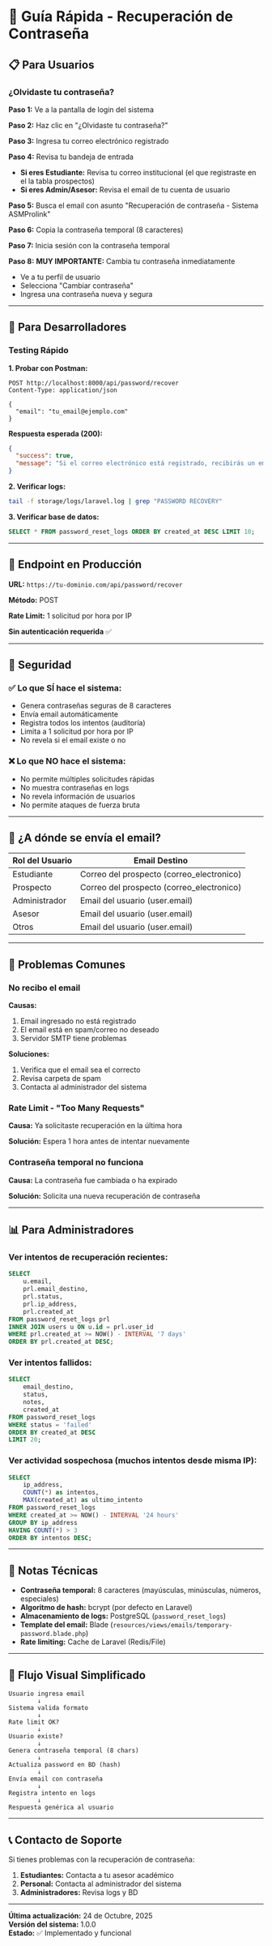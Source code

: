 # 🚀 Guía Rápida - Recuperación de Contraseña

## 📋 Para Usuarios

### ¿Olvidaste tu contraseña?

**Paso 1:** Ve a la pantalla de login del sistema

**Paso 2:** Haz clic en "¿Olvidaste tu contraseña?"

**Paso 3:** Ingresa tu correo electrónico registrado

**Paso 4:** Revisa tu bandeja de entrada

- **Si eres Estudiante:** Revisa tu correo institucional (el que registraste en el la tabla prospectos)
- **Si eres Admin/Asesor:** Revisa el email de tu cuenta de usuario

**Paso 5:** Busca el email con asunto "Recuperación de contraseña - Sistema ASMProlink"

**Paso 6:** Copia la contraseña temporal (8 caracteres)

**Paso 7:** Inicia sesión con la contraseña temporal

**Paso 8:** **MUY IMPORTANTE:** Cambia tu contraseña inmediatamente
- Ve a tu perfil de usuario
- Selecciona "Cambiar contraseña"
- Ingresa una contraseña nueva y segura

---

## 🔧 Para Desarrolladores

### Testing Rápido

**1. Probar con Postman:**

```http
POST http://localhost:8000/api/password/recover
Content-Type: application/json

{
  "email": "tu_email@ejemplo.com"
}
```

**Respuesta esperada (200):**
```json
{
  "success": true,
  "message": "Si el correo electrónico está registrado, recibirás un email con tu nueva contraseña temporal."
}
```

**2. Verificar logs:**
```bash
tail -f storage/logs/laravel.log | grep "PASSWORD RECOVERY"
```

**3. Verificar base de datos:**
```sql
SELECT * FROM password_reset_logs ORDER BY created_at DESC LIMIT 10;
```

---

## 🎯 Endpoint en Producción

**URL:** `https://tu-dominio.com/api/password/recover`

**Método:** POST

**Rate Limit:** 1 solicitud por hora por IP

**Sin autenticación requerida** ✅

---

## 🔐 Seguridad

### ✅ Lo que SÍ hace el sistema:
- Genera contraseñas seguras de 8 caracteres
- Envía email automáticamente
- Registra todos los intentos (auditoría)
- Limita a 1 solicitud por hora por IP
- No revela si el email existe o no

### ❌ Lo que NO hace el sistema:
- No permite múltiples solicitudes rápidas
- No muestra contraseñas en logs
- No revela información de usuarios
- No permite ataques de fuerza bruta

---

## 📧 ¿A dónde se envía el email?

| Rol del Usuario | Email Destino |
|-----------------|---------------|
| Estudiante | Correo del prospecto (correo_electronico) |
| Prospecto | Correo del prospecto (correo_electronico) |
| Administrador | Email del usuario (user.email) |
| Asesor | Email del usuario (user.email) |
| Otros | Email del usuario (user.email) |

---

## 🚨 Problemas Comunes

### No recibo el email

**Causas:**
1. Email ingresado no está registrado
2. El email está en spam/correo no deseado
3. Servidor SMTP tiene problemas

**Soluciones:**
1. Verifica que el email sea el correcto
2. Revisa carpeta de spam
3. Contacta al administrador del sistema

### Rate Limit - "Too Many Requests"

**Causa:** Ya solicitaste recuperación en la última hora

**Solución:** Espera 1 hora antes de intentar nuevamente

### Contraseña temporal no funciona

**Causa:** La contraseña fue cambiada o ha expirado

**Solución:** Solicita una nueva recuperación de contraseña

---

## 📊 Para Administradores

### Ver intentos de recuperación recientes:

```sql
SELECT 
    u.email,
    prl.email_destino,
    prl.status,
    prl.ip_address,
    prl.created_at
FROM password_reset_logs prl
INNER JOIN users u ON u.id = prl.user_id
WHERE prl.created_at >= NOW() - INTERVAL '7 days'
ORDER BY prl.created_at DESC;
```

### Ver intentos fallidos:

```sql
SELECT 
    email_destino,
    status,
    notes,
    created_at
FROM password_reset_logs
WHERE status = 'failed'
ORDER BY created_at DESC
LIMIT 20;
```

### Ver actividad sospechosa (muchos intentos desde misma IP):

```sql
SELECT 
    ip_address,
    COUNT(*) as intentos,
    MAX(created_at) as ultimo_intento
FROM password_reset_logs
WHERE created_at >= NOW() - INTERVAL '24 hours'
GROUP BY ip_address
HAVING COUNT(*) > 3
ORDER BY intentos DESC;
```

---

## 📝 Notas Técnicas

- **Contraseña temporal:** 8 caracteres (mayúsculas, minúsculas, números, especiales)
- **Algoritmo de hash:** bcrypt (por defecto en Laravel)
- **Almacenamiento de logs:** PostgreSQL (`password_reset_logs`)
- **Template del email:** Blade (`resources/views/emails/temporary-password.blade.php`)
- **Rate limiting:** Cache de Laravel (Redis/File)

---

## 🔄 Flujo Visual Simplificado

```
Usuario ingresa email
        ↓
Sistema valida formato
        ↓
Rate limit OK?
        ↓
Usuario existe?
        ↓
Genera contraseña temporal (8 chars)
        ↓
Actualiza password en BD (hash)
        ↓
Envía email con contraseña
        ↓
Registra intento en logs
        ↓
Respuesta genérica al usuario
```

---

## 📞 Contacto de Soporte

Si tienes problemas con la recuperación de contraseña:

1. **Estudiantes:** Contacta a tu asesor académico
2. **Personal:** Contacta al administrador del sistema
3. **Administradores:** Revisa logs y BD

---

**Última actualización:** 24 de Octubre, 2025  
**Versión del sistema:** 1.0.0  
**Estado:** ✅ Implementado y funcional
